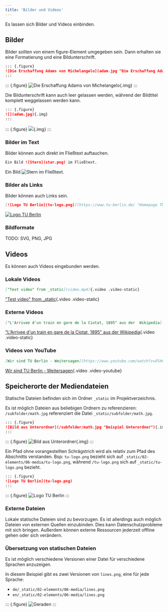 ```yaml
---
title: 'Bilder und Videos'
---
```


Es lassen sich Bilder und Videos einbinden.

## Bilder

Bilder sollten von einem figure-Element umgegeben sein. Dann erhalten sie
eine Formatierung und eine Bildunterschrift.

```markdown
::: {.figure}
![Die Erschaffung Adams von Michelangelo](adam.jpg "Die Erschaffung Adams"){.img}
:::
```
::: {.figure}
![Die Erschaffung Adams von Michelangelo](adam.jpg "Die Erschaffung Adams"){.img}
:::

Die Bildunterschrift kann auch leer gelassen werden, während der Bildtitel
komplett weggelassen werden kann.

```markdown
::: {.figure}
![](adam.jpg){.img}
:::
```

::: {.figure}
![](adam.jpg){.img}
:::

### Bilder im Text

Bilder können auch direkt im Fließtext auftauchen.

```markdown
Ein Bild ![Stern](star.png) im Fließtext.
```

Ein Bild ![Stern](star.png) im Fließtext.

### Bilder als Links

Bilder können auch Links sein.

```markdown
[![Logo TU Berlin](tu-logo.png)](https://www.tu-berlin.de/ "Homepage TU Berlin")
```

[![Logo TU Berlin](tu-logo.png)](https://www.tu-berlin.de/ "Homepage TU Berlin")

### Bildformate

TODO: SVG, PNG, JPG

## Videos

Es können auch Videos eingebunden werden.

### Lokale Videos

```markdown
["Test video" from _static](video.mp4){.video .video-static}
```

["Test video" from _static](video.mp4){.video .video-static}

### Externe Videos

```markdown
["L'Arrivee d'un train en gare de la Ciotat, 1895" aus der  Wikipedia](https://upload.wikimedia.org/wikipedia/en/c/c3/L%27Arrivee_d%27un_train_en_gare_de_la_Ciotat%2C_1895.ogv){.video .video-static}
```

["L'Arrivee d'un train en gare de la Ciotat, 1895" aus der  Wikipedia](https://upload.wikimedia.org/wikipedia/en/c/c3/L%27Arrivee_d%27un_train_en_gare_de_la_Ciotat%2C_1895.ogv){.video .video-static}

### Videos von YouTube

```markdown
[Wir sind TU Berlin - Weitersagen](https://www.youtube.com/watch?v=OlH6bqv5Z-c){.video .video-youtube}
```

[Wir sind TU Berlin - Weitersagen](https://www.youtube.com/watch?v=OlH6bqv5Z-c){.video .video-youtube}

## Speicherorte der Mediendateien

Statische Dateien befinden sich im Ordner `_static` im Projektverzeichnis.

Es ist möglich Dateien aus beliebigen Ordnern zu referenzieren:
`/subfolder/math.jpg` referenziert die Datei `_static/subfolder/math.jpg`.

```markdown
::: {.figure}
![Bild aus Unterordner](/subfolder/math.jpg "Beispiel Unterordner"){.img}
:::
```

::: {.figure}
![Bild aus Unterordner](/subfolder/math.jpg "Beispiel Unterordner"){.img}
:::

Ein Pfad ohne vorangestellten Schrägstrich wird als relativ zum Pfad des
Abschnitts verstanden. Bsp: `tu-logo.png` bezieht sich auf
`_static/02-elements/06-media/tu-logo.png`, während `/tu-logo.png`
sich auf `_static/tu-logo.png` bezieht.

```markdown
::: {.figure}
![Logo TU Berlin](tu-logo.png)
:::
```

::: {.figure}
![Logo TU Berlin](tu-logo.png)
:::

### Externe Dateien

Lokale statische Dateien sind zu bevorzugen. Es ist allerdings auch möglich
Dateien von externen Quellen einzubinden. Dies kann Datenschutzprobleme mit
sich bringen. Außerdem können externe Ressourcen jederzeit offline gehen oder
sich verändern.

### Übersetzung von statischen Dateien

Es ist möglich verschiedene Versionen einer Datei für verschiedene Sprachen
anzuzeigen.

In diesem Beispiel gibt es zwei Versionen von `lines.png`, eine für jede
Sprache:

- `de/_static/02-elements/06-media/lines.png`
- `en/_static/02-elements/06-media/lines.png`

::: {.figure}
![Geraden](lines.png)
:::
